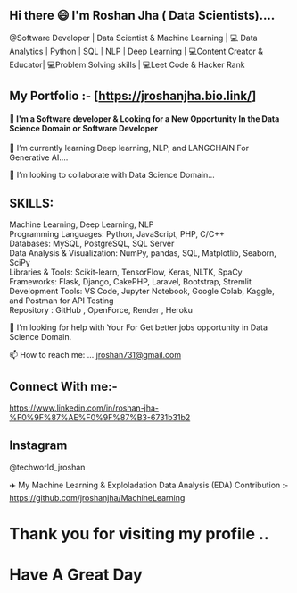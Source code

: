## Hi there 😄 I'm Roshan Jha ( Data Scientists).... 
@Software Developer |  Data Scientist & Machine Learning | 💻 Data Analytics | Python | SQL | NLP | Deep Learning  | 💻Content Creator & Educator| 💻Problem Solving skills | 💻Leet Code & Hacker Rank
## My Portfolio :- [https://jroshanjha.bio.link/]

<h4> 🔭 I'm a Software developer & Looking for a New Opportunity In the Data Science Domain or Software Developer </h4>

🌱 I’m currently learning  Deep learning, NLP, and LANGCHAIN For Generative AI....

👯 I’m looking to collaborate with Data Science Domain...

 ## SKILLS:
  Machine Learning, Deep Learning, NLP <br>
  Programming Languages: Python, JavaScript, PHP, C/C++ <br>
  Databases: MySQL, PostgreSQL, SQL Server <br>
  Data Analysis & Visualization: NumPy, pandas, SQL, Matplotlib, Seaborn, SciPy <br>
  Libraries & Tools: Scikit-learn, TensorFlow, Keras, NLTK, SpaCy <br>
  Frameworks: Flask, Django, CakePHP, Laravel, Bootstrap, Stremlit <br>
  Development Tools: VS Code, Jupyter Notebook, Google Colab, Kaggle, and Postman for API Testing <br>
  Repository : GitHub , OpenForce, Render , Heroku <br>

🤔 I’m looking for help with Your For Get better jobs opportunity in  Data Science Domain.

📫 How to reach me: ...  jroshan731@gmail.com 

## Connect With me:- 
https://www.linkedin.com/in/roshan-jha-%F0%9F%87%AE%F0%9F%87%B3-6731b31b2
## Instagram 
@techworld_jroshan

✈️ My Machine Learning & Exploladation Data Analysis (EDA) Contribution :- 
 https://github.com/jroshanjha/MachineLearning  <Br> 

# Thank you for visiting my profile ..

# Have A Great Day

                                                                                                         



 

 

<!--
**jroshanjha/jroshanjha** is a ✨ _special_ ✨ repository because its `README.md` (this file) appears on your GitHub profile.

Here are some ideas to get you started:

- 🔭 I’m currently working on ...
- 🌱 I’m currently learning ...
- 👯 I’m looking to collaborate on ...
- 🤔 I’m looking for help with ...
- 💬 Ask me about ...
- 📫 How to reach me: ...
- 😄 Pronouns: ...
- ⚡ Fun fact: ...
-->
